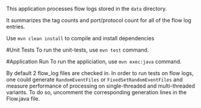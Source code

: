 This application processes flow logs stored in the `data` directory.

It summarizes the tag counts and port/protocol count for all of the flow log entries.

Use `mvn clean install` to compile and install dependencies

#Unit Tests
To run the unit-tests, use `mvn test` command.

#Application Run
To run the appliciation, use `mvn exec:java` command. 

By default 2 flow_log files are checked in. In order to run tests on flow logs, one could generate `RandomEventFiles` or `FixedSetRandomEventFiles` and measure performance of processing on single-threaded and multi-threaded variants. To do so, uncomment the corresponding generation lines in the Flow.java file.
